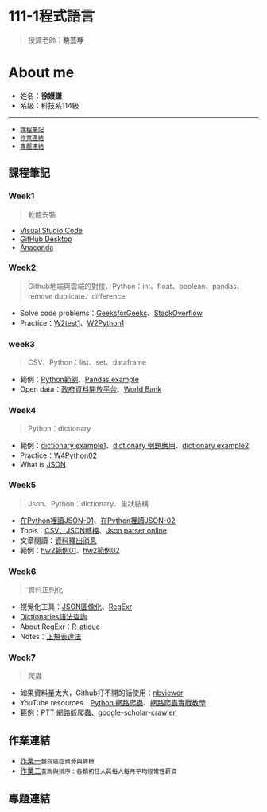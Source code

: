 # 111-1程式語言
> 授課老師：**蔡芸琤**
# About me
* 姓名：**徐嫚謙**
* 系級：科技系114級
---
* [`課程筆記`](https://github.com/Manchien/PL#%E8%AA%B2%E7%A8%8B%E7%AD%86%E8%A8%98%E5%8D%80)
* [`作業連結`](https://github.com/Manchien/PL#%E4%BD%9C%E6%A5%AD%E9%80%A3%E7%B5%90%E5%8D%80)
* [`專題連結`](https://github.com/Manchien/PL#%E5%B0%88%E9%A1%8C%E9%80%A3%E7%B5%90%E5%8D%80)
## 課程筆記
### Week1
>軟體安裝
* [Visual Studio Code](https://code.visualstudio.com/)
* [GitHub Desktop](https://desktop.github.com/)
* [Anaconda](https://www.anaconda.com/products/distribution)
### Week2
> Github地端與雲端的對接、Python：int、float、boolean、pandas、remove duplicate、difference
* Solve code problems：[GeeksforGeeks](https://www.geeksforgeeks.org/)、[StackOverflow](https://stackoverflow.com/)
* Practice：[W2test1](https://github.com/Manchien/PL/blob/main/W2Python_test01.ipynb)、[W2Python1](https://github.com/Manchien/PL/blob/main/W2Python01.ipynb)
### week3
> CSV、Python：list、set、dataframe
* 範例：[Python範例](https://github.com/pecu/LawTech/tree/main/Learning-Materials/C1_Python_%E5%9F%BA%E7%A4%8E_02)、[Pandas example](https://github.com/pecu/PL/blob/main/Python01.ipynb)
* Open data：[政府資料開放平台](https://data.gov.tw/)、[World Bank](https://www.worldbank.org/en/publication/east-asia-and-pacific-economic-update?cid=eap_ga_asiapacific_en_extp_fall22&gclid=CjwKCAjwp9qZBhBkEiwAsYFsb-GV4lNixQd1ZXZ8mdTY246zx7T6XVNZJTE5xTX6z8aePzOjCgSHrRoCuVwQAvD_BwE)
### Week4
> Python：dictionary
* 範例：[dictionary example1](https://github.com/pecu/LawTech/blob/main/Learning-Materials/C1_Python_%E5%9F%BA%E7%A4%8E_02/python_%E5%9F%BA%E7%A4%8E%E7%B5%84%E5%90%88%E4%BA%8C_%E7%B7%B4%E7%BF%92%E8%A7%A3%E7%AD%94.ipynb)、[dictionary 例題應用](https://github.com/pecu/LawTech/tree/main/Learning-Materials/C2_Python_%E5%9F%BA%E7%A4%8E_03%2604)、[dictionary example2](https://github.com/pecu/PL/blob/main/Python03.ipynb)
* Practice：[W4Python02](https://github.com/Manchien/PL/blob/main/W4Python02.ipynb)
* What is [JSON](https://developer.mozilla.org/zh-TW/docs/Learn/JavaScript/Objects/JSON)
### Week5
> Json、Python：dictionary、巢狀結構
* [在Python裡讀JSON-01](https://www.geeksforgeeks.org/read-json-file-using-python/)、[在Python裡讀JSON-02](https://ithelp.ithome.com.tw/articles/10220160)
* Tools：[CSV、JSON轉檔](https://csvjson.com/)、[Json parser online](http://json.parser.online.fr/)
* 文章閱讀：[資料釋出消息](https://srda.sinica.edu.tw/filepool/Tbemagzinecontflatt/212.pdf)
* 範例：[hw2範例01](https://github.com/pecu/PL/blob/main/HW2.ipynb)、[hw2範例02](https://github.com/pecu/PL/blob/main/Python03.ipynb)
### Week6
> 資料正則化
* 視覺化工具：[JSON圖像化](https://jsoncrack.com/editor)、[RegExr](https://regexr.com/)
* [Dictionaries語法查詢](https://www.codecademy.com/learn/learn-python-3/modules/learn-python3-dictionaries/cheatsheet)
* About RegExr：[R-atique](http://perso.ens-lyon.fr/lise.vaudor/strings-et-expressions-regulieres/?fbclid=IwAR0IHvNKp43Qrfo0TqpolYPpMUfViSrCBDY8SmBveKm01yZ6PzHPxspVaNI)
* Notes：[正規表達法](https://github.com/pecu/LawTech/blob/main/Learning-Materials/C3_Python_%E8%B3%87%E6%96%99%E6%AD%A3%E8%A6%8F%E5%8C%96/python_%E8%B3%87%E6%96%99%E6%AD%A3%E5%89%87%E5%8C%96_code.ipynb)
### Week7
> 爬蟲
* 如果資料量太大，Github打不開的話使用：[nbviewer](https://nbviewer.org/)
* YouTube resources：[Python 網路爬蟲](https://www.youtube.com/watch?v=9Z9xKWfNo7k)、[網路爬蟲實戰教學](https://www.youtube.com/playlist?list=PLohb4k71XnPaQRTvKW4Uii1oq-JPGpwWF)
* 範例：[PTT 網路版爬蟲](https://github.com/jwlin/ptt-web-crawler)、[google-scholar-crawler](https://github.com/linhung0319/google-scholar-crawler)
## 作業連結
* [作業一](https://github.com/Manchien/PL/blob/main/HW1.ipynb)`醫院癌症資源與篩檢`
* [作業二](https://github.com/Manchien/PL/blob/main/HW2.ipynb)`查詢與排序：各類初任人員每人每月平均經常性薪資`
## 專題連結

